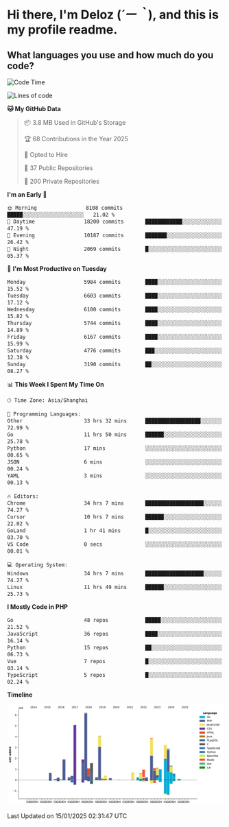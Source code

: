 # **Hi there, I'm Deloz (*´ー｀*), and this is my profile readme.**

## **What languages you use and how much do you code?**

<!--START_SECTION:waka-->
![Code Time](http://img.shields.io/badge/Code%20Time-5%2C502%20hrs%2059%20mins-blue)

![Lines of code](https://img.shields.io/badge/From%20Hello%20World%20I%27ve%20Written-42.3%20million%20lines%20of%20code-blue)

**🐱 My GitHub Data** 

> 📦 3.8 MB Used in GitHub's Storage 
 > 
> 🏆 68 Contributions in the Year 2025
 > 
> 💼 Opted to Hire
 > 
> 📜 37 Public Repositories 
 > 
> 🔑 200 Private Repositories 
 > 
**I'm an Early 🐤** 

```text
🌞 Morning                8108 commits        █████░░░░░░░░░░░░░░░░░░░░   21.02 % 
🌆 Daytime                18200 commits       ████████████░░░░░░░░░░░░░   47.19 % 
🌃 Evening                10187 commits       ███████░░░░░░░░░░░░░░░░░░   26.42 % 
🌙 Night                  2069 commits        █░░░░░░░░░░░░░░░░░░░░░░░░   05.37 % 
```
📅 **I'm Most Productive on Tuesday** 

```text
Monday                   5984 commits        ████░░░░░░░░░░░░░░░░░░░░░   15.52 % 
Tuesday                  6603 commits        ████░░░░░░░░░░░░░░░░░░░░░   17.12 % 
Wednesday                6100 commits        ████░░░░░░░░░░░░░░░░░░░░░   15.82 % 
Thursday                 5744 commits        ████░░░░░░░░░░░░░░░░░░░░░   14.89 % 
Friday                   6167 commits        ████░░░░░░░░░░░░░░░░░░░░░   15.99 % 
Saturday                 4776 commits        ███░░░░░░░░░░░░░░░░░░░░░░   12.38 % 
Sunday                   3190 commits        ██░░░░░░░░░░░░░░░░░░░░░░░   08.27 % 
```


📊 **This Week I Spent My Time On** 

```text
🕑︎ Time Zone: Asia/Shanghai

💬 Programming Languages: 
Other                    33 hrs 32 mins      ██████████████████░░░░░░░   72.99 % 
Go                       11 hrs 50 mins      ██████░░░░░░░░░░░░░░░░░░░   25.78 % 
Python                   17 mins             ░░░░░░░░░░░░░░░░░░░░░░░░░   00.65 % 
JSON                     6 mins              ░░░░░░░░░░░░░░░░░░░░░░░░░   00.24 % 
YAML                     3 mins              ░░░░░░░░░░░░░░░░░░░░░░░░░   00.13 % 

🔥 Editors: 
Chrome                   34 hrs 7 mins       ███████████████████░░░░░░   74.27 % 
Cursor                   10 hrs 7 mins       ██████░░░░░░░░░░░░░░░░░░░   22.02 % 
GoLand                   1 hr 41 mins        █░░░░░░░░░░░░░░░░░░░░░░░░   03.70 % 
VS Code                  0 secs              ░░░░░░░░░░░░░░░░░░░░░░░░░   00.01 % 

💻 Operating System: 
Windows                  34 hrs 7 mins       ███████████████████░░░░░░   74.27 % 
Linux                    11 hrs 49 mins      ██████░░░░░░░░░░░░░░░░░░░   25.73 % 
```

**I Mostly Code in PHP** 

```text
Go                       48 repos            █████░░░░░░░░░░░░░░░░░░░░   21.52 % 
JavaScript               36 repos            ████░░░░░░░░░░░░░░░░░░░░░   16.14 % 
Python                   15 repos            ██░░░░░░░░░░░░░░░░░░░░░░░   06.73 % 
Vue                      7 repos             █░░░░░░░░░░░░░░░░░░░░░░░░   03.14 % 
TypeScript               5 repos             █░░░░░░░░░░░░░░░░░░░░░░░░   02.24 % 
```



**Timeline**

![Lines of Code chart](https://raw.githubusercontent.com/deloz/deloz/main/assets/bar_graph.png)


 Last Updated on 15/01/2025 02:31:47 UTC
<!--END_SECTION:waka-->
